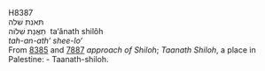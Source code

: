 <body>
  <p>H8387<br>  תּאנת שׁלה  <br> תַּּאֲנַת שִׁלוֹה  ‎  ta‘ănath shilôh  <br><i>tah-an-ath‘</i> <i>shee-lo‘ </i><br>From <a href="h8385.htm">8385</a> and <a href="h7887.htm">7887</a>  <i>approach</i> <i>of</i> <i>Shiloh</i>; <i>Taanath</i> <i>Shiloh</i>, a place in Palestine: - Taanath-shiloh.<br></p>
 </body>